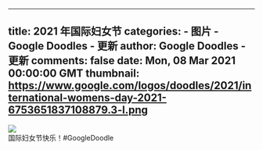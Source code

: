 
---
title: 2021 年国际妇女节
categories: 
    - 图片
    - Google Doodles - 更新
author: Google Doodles - 更新
comments: false
date: Mon, 08 Mar 2021 00:00:00 GMT
thumbnail: https://www.google.com/logos/doodles/2021/international-womens-day-2021-6753651837108879.3-l.png
---

<div>   
<img src="https://www.google.com/logos/doodles/2021/international-womens-day-2021-6753651837108879.3-l.png" referrerpolicy="no-referrer"><br>国际妇女节快乐！#GoogleDoodle  
</div>
            